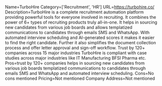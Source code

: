 Name=TurboHire
Category=['Recruitment', 'HR']
URL=https://turbohire.co/
Description=TurboHire is a complete recruitment automation platform providing powerful tools for everyone involved in recruiting. It combines the power of 6+ types of recruiting products truly all-in-one. It helps in sourcing new candidates from various job boards and allows templatized communications to candidates through emails SMS and WhatsApp. With automated interview scheduling and AI-generated scores it makes it easier to find the right candidate. Further it also simplifies the document collection process and offer letter approval and sign-off workflow. Trust by 120+ companies across 15 major industries TurboHire is compliant with case studies across major industries like IT Manufacturing BFSI Pharma etc.
Pros=trust by 120+ companies helps in sourcing new candidates from various job boards templatized communications to candidates through emails SMS and WhatsApp and automated interview scheduling.
Cons=No cons mentioned
Pricing=Not mentioned
Company Address=Not mentioned
